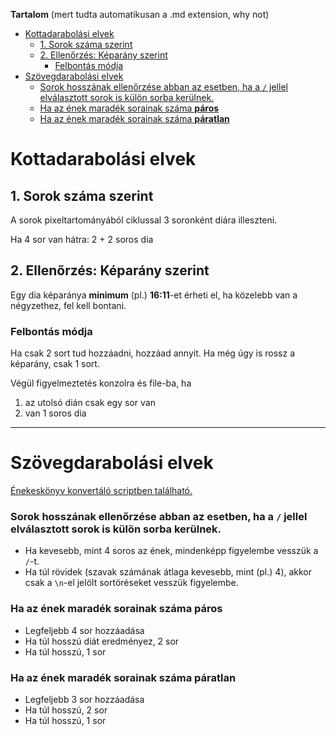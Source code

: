 **Tartalom** (mert tudta automatikusan a .md extension, why not)
- [Kottadarabolási elvek](#kottadarabolási-elvek)
  - [1. Sorok száma szerint](#1-sorok-száma-szerint)
  - [2. Ellenőrzés: Képarány szerint](#2-ellenőrzés-képarány-szerint)
    - [Felbontás módja](#felbontás-módja)
- [Szövegdarabolási elvek](#szövegdarabolási-elvek)
    - [Sorok hosszának ellenőrzése abban az esetben, ha a `/` jellel elválasztott sorok is külön sorba kerülnek.](#sorok-hosszának-ellenőrzése-abban-az-esetben-ha-a--jellel-elválasztott-sorok-is-külön-sorba-kerülnek)
    - [Ha az ének maradék sorainak száma **páros**](#ha-az-ének-maradék-sorainak-száma-páros)
    - [Ha az ének maradék sorainak száma **páratlan**](#ha-az-ének-maradék-sorainak-száma-páratlan)

# Kottadarabolási elvek

## 1. Sorok száma szerint
A sorok pixeltartományából ciklussal 3 soronként diára illeszteni.

Ha 4 sor van hátra: 2 + 2 soros dia

## 2. Ellenőrzés: Képarány szerint
Egy dia képaránya **minimum** (pl.) **16:11**-et érheti el, ha közelebb van a négyzethez, fel kell bontani.

### Felbontás módja

Ha csak 2 sort tud hozzáadni, hozzáad annyit. Ha még úgy is rossz a képarány, csak 1 sort.

Végül figyelmeztetés konzolra és file-ba, ha
1. az utolsó dián csak egy sor van
2. van 1 soros dia

---

# Szövegdarabolási elvek

[Énekeskönyv konvertáló scriptben található.](https://github.com/reformatus/convert-scripts/tree/main/ujrek_to_opensong)

### Sorok hosszának ellenőrzése abban az esetben, ha a `/` jellel elválasztott sorok is külön sorba kerülnek.
 - Ha kevesebb, mint 4 soros az ének, mindenképp figyelembe vesszük a `/`-t.
 - Ha túl rövidek (szavak számának átlaga kevesebb, mint (pl.) 4), akkor csak a `\n`-el jelölt sortöréseket vesszük figyelembe.

### Ha az ének maradék sorainak száma **páros**
 - Legfeljebb 4 sor hozzáadása
 - Ha túl hosszú diát eredményez, 2 sor 
 - Ha túl hosszú, 1 sor

### Ha az ének maradék sorainak száma **páratlan**
 - Legfeljebb 3 sor hozzáadása
 - Ha túl hosszú, 2 sor
 - Ha túl hosszú, 1 sor